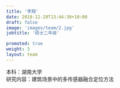 ```yaml
---
title: '李翔'
date: 2018-12-20T13:44:30+10:00
draft: false
image: 'images/team/2.jpg'
jobtitle: '硕士二年级'

promoted: true
weight: 3
layout: team
---
```


本科：湖南大学   
研究内容：建筑场景中的多传感器融合定位方法
